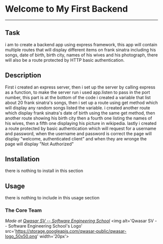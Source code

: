 # Welcome to My First Backend
***

## Task
i am to create a backend app using express framework, this app will contain multiple routes that will display different items on frank sinatra
including his songs, date of birth, birth city, names of his wives and his photograph, there will also be a route protected by HTTP basic authentication. 
## Description
First i created an express server, then i set up the server by calling express as a function, to make the server run i used app.listen to pass in the port number, this part is at the bottom of the code 
i created a variable that list about 20 frank sinatra's songs, then i set up a route using get method which will display any random songs listed the variable.
i created another route which display frank sinatra's date of birth using the same get method, then another route showing his birth city then a fourth one listing the names of his wives, then a fifth one displaying his picture in wikipedia.
lastly i created a route protected by basic authentication which will request for a username and password, when the username and password is correct the page will display "welcome, authenticated client" and when they are wronge the page will display "Not Authorized" 

## Installation
there is nothing to install in this section

## Usage
there is nothing to include in this usage section

### The Core Team


<span><i>Made at <a href='https://qwasar.io'>Qwasar SV -- Software Engineering School</a></i></span>
<span><img alt='Qwasar SV -- Software Engineering School's Logo' src='https://storage.googleapis.com/qwasar-public/qwasar-logo_50x50.png' width='20px'></span>
